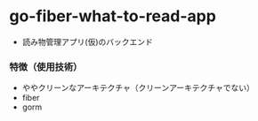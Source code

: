 # go-fiber-what-to-read-app

- 読み物管理アプリ(仮)のバックエンド

### 特徴（使用技術）
- ややクリーンなアーキテクチャ（クリーンアーキテクチャでない）
- fiber
- gorm
